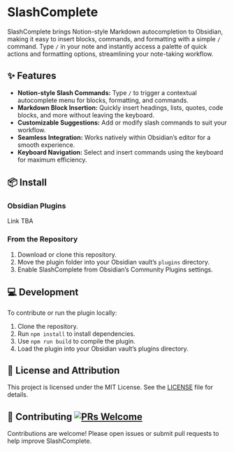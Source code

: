 # SlashComplete

SlashComplete brings Notion-style Markdown autocompletion to Obsidian, making it easy to insert blocks, commands, and formatting with a simple `/` command. Type `/` in your note and instantly access a palette of quick actions and formatting options, streamlining your note-taking workflow.

## :sparkles: Features

- **Notion-style Slash Commands:** Type `/` to trigger a contextual autocomplete menu for blocks, formatting, and commands.
- **Markdown Block Insertion:** Quickly insert headings, lists, quotes, code blocks, and more without leaving the keyboard.
- **Customizable Suggestions:** Add or modify slash commands to suit your workflow.
- **Seamless Integration:** Works natively within Obsidian’s editor for a smooth experience.
- **Keyboard Navigation:** Select and insert commands using the keyboard for maximum efficiency.

## 📦 Install

### Obsidian Plugins
Link TBA

### From the Repository
1. Download or clone this repository.
2. Move the plugin folder into your Obsidian vault’s `plugins` directory.
3. Enable SlashComplete from Obsidian’s Community Plugins settings.

## :computer: Development

To contribute or run the plugin locally:

1. Clone the repository.
2. Run `npm install` to install dependencies.
3. Use `npm run build` to compile the plugin.
4. Load the plugin into your Obsidian vault’s plugins directory.

## :newspaper: License and Attribution

This project is licensed under the MIT License. See the [LICENSE](LICENSE) file for details.

## 🤝 Contributing [![PRs Welcome](https://img.shields.io/badge/PRs-welcome-brightgreen.svg?style=flat-square)](http://makeapullrequest.com)

Contributions are welcome! Please open issues or submit pull requests to help improve SlashComplete.